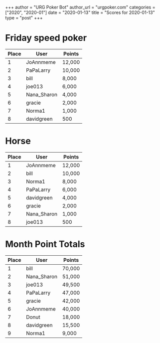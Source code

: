 +++
author = "URG Poker Bot"
author_url = "urgpoker.com"
categories = ["2020", "2020-01"]
date = "2020-01-13"
title = "Scores for 2020-01-13"
type = "post"
+++
# Friday speed poker

| Place | User | Points |
|-------|------|--------|
| 1 | JoAnnmeme | 12,000 |
| 2 | PaPaLarry | 10,000 |
| 3 | bill | 8,000 |
| 4 | joe013 | 6,000 |
| 5 | Nana_Sharon | 4,000 |
| 6 | gracie | 2,000 |
| 7 | Norma1 | 1,000 |
| 8 | davidgreen | 500 |

# Horse

| Place | User | Points |
|-------|------|--------|
| 1 | JoAnnmeme | 12,000 |
| 2 | bill | 10,000 |
| 3 | Norma1 | 8,000 |
| 4 | PaPaLarry | 6,000 |
| 5 | davidgreen | 4,000 |
| 6 | gracie | 2,000 |
| 7 | Nana_Sharon | 1,000 |
| 8 | joe013 | 500 |

# Month Point Totals

| Place | User | Points |
|-------|------|--------|
| 1 | bill | 70,000 |
| 2 | Nana_Sharon | 51,000 |
| 3 | joe013 | 49,500 |
| 4 | PaPaLarry | 47,000 |
| 5 | gracie | 42,000 |
| 6 | JoAnnmeme | 40,000 |
| 7 | Donut | 18,000 |
| 8 | davidgreen | 15,500 |
| 9 | Norma1 | 9,000 |
